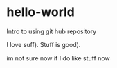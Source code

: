# hello-world
Intro to using git hub repository

I love suff).
Stuff is good).

im not sure now if I do like stuff now

